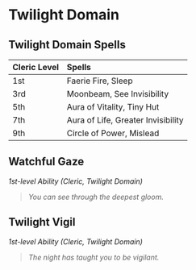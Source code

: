 # Twilight Domain

## Twilight Domain Spells
| Cleric Level | Spells                             |
| :----------- | :--------------------------------- |
| 1st          | Faerie Fire, Sleep                 |
| 3rd          | Moonbeam, See Invisibility         |
| 5th          | Aura of Vitality, Tiny Hut         |
| 7th          | Aura of Life, Greater Invisibility |
| 9th          | Circle of Power, Mislead           |

## Watchful Gaze
*1st-level Ability (Cleric, Twilight Domain)*

> *You can see through the deepest gloom.*

<!-- 
You have darkvision out to a range of 300 feet. In that radius, you can see in dim light as if it were bright light and in darkness as if it were dim light.

As an action, you can magically share the darkvision of this feature with willing creatures you can see within 10 feet of you, up to a number of creatures equal to your Wisdom modifier (minimum of one creature). The shared darkvision lasts for 1 hour. Once you share it, you can't do so again until you finish a long rest, unless you expend a spell slot of any level to share it again. 
-->

## Twilight Vigil
*1st-level Ability (Cleric, Twilight Domain)*

> *The night has taught you to be vigilant.*

<!-- As an action, you give one creature you touch (including possibly yourself) advantage on the next initiative roll the creature makes. This benefit ends immediately after the roll or if you use this feature again. -->
